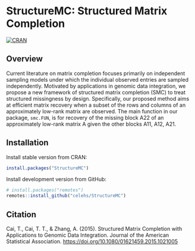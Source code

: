 
# StructureMC: Structured Matrix Completion

[![CRAN](https://www.r-pkg.org/badges/version/StructureMC)](https://CRAN.R-project.org/package=StructureMC)

## Overview

Current literature on matrix completion focuses primarily on independent
sampling models under which the individual observed entries are sampled
independently. Motivated by applications in genomic data integration, we
propose a new framework of structured matrix completion (SMC) to treat
structured missingness by design. Specifically, our proposed method aims
at efficient matrix recovery when a subset of the rows and columns of an
approximately low-rank matrix are observed. The main function in our
package, `smc.FUN`, is for recovery of the missing block A22 of an
approximately low-rank matrix A given the other blocks A11, A12, A21.

## Installation

Install stable version from CRAN:

``` r
install.packages("StructureMC")
```

Install development version from GitHub:

``` r
# install.packages("remotes")
remotes::install_github("celehs/StructureMC")
```

## Citation

Cai, T., Cai, T. T., & Zhang, A. (2015). Structured Matrix Completion
with Applications to Genomic Data Integration. Journal of the American
Statistical Association. <https://doi.org/10.1080/01621459.2015.1021005>
